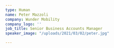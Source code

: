 ```yaml
---
type: Human
name: Peter Mazzoli
company: Wunder Mobility
company_logo: ''
job_title: Senior Business Accounts Manager
speaker_image: "/uploads/2021/03/02/peter.jpg"

---
```

